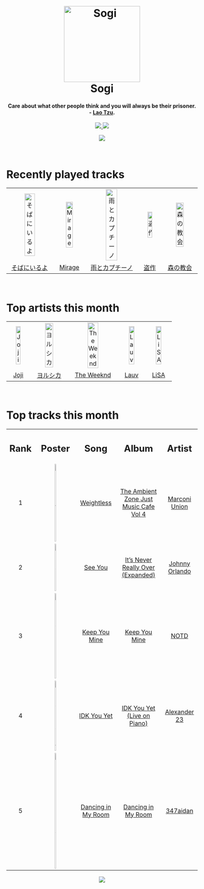 <h1 align='center'>
  <br>
  <a href='https://www.youtube.com/watch?v=dQw4w9WgXcQ'><img src='https://i.ibb.co/XYSwTqV/kaguya-modified.png' alt='Sogi' width='200'></a>
  <br>
  Sogi
  <br>
</h1>

<h4 align='center'>Care about what other people think and you will always be their prisoner. - <a href='https://duckduckgo.com/?q=Lao+Tzu' target='_blank'>Lao Tzu</a>.</h4>

<p align='center'>
  <a href='https://discord.gg/96EA7ENfV9'>
    <img src='https://img.shields.io/discord/775232281954353183?color=blue&label=Discord'>
  </a>
  <a href='https://sxoxgxi.pythonanywhere.com/'><img src='https://img.shields.io/website?down_color=red&down_message=offline&label=Blog&up_color=light%20green&up_message=online&url=https%3A%2F%2Fsxoxgxi.pythonanywhere.com'></a>
</p>
<p status, align='center'>
  <a href='https://open.spotify.com/user/317777c47jvjnq6zzzwbijw6gbmi'>
    <img src='https://img.shields.io/badge/Playing-麻痺-&?style=social&logo=spotify'>
  </a>
</p status>
<!------ RECENTLY PLAYED ------>

<p recentlyplayed, float='left'>
  <br>
  <h1>Recently played tracks</h1>
  <p></p>
  <table style='width:100%'>
    <tr align='center'>
      <td><img class='artists' src='https://i.scdn.co/image/ab67616d0000b273b5061c4ad9a2daa03bdb9291' alt='そばにいるよ' style='width:50%'>
      </td>
      <td><img class='artists' src='https://i.scdn.co/image/ab67616d0000b27353b362a3674d13a9eee0653c' alt='Mirage' style='width:50%'>
      </td>
      <td><img class='artists' src='https://i.scdn.co/image/ab67616d0000b273db1b28ec01391e71a2147131' alt='雨とカプチーノ' style='width:50%'>
      </td>
      <td><img class='artists' src='https://i.scdn.co/image/ab67616d0000b2735e8e0f647681d382ff59598a' alt='盗作' style='width:50%'>
      </td>
      <td><img class='artists' src='https://i.scdn.co/image/ab67616d0000b2730fc9f40ffa270f17b66bcdac' alt='森の教会' style='width:50%'>
      </td>
    </tr>
    <tr align='center'>
      <td>
      <a href='https://open.spotify.com/track/3ToOLGmjcYxZ7SA9u9IU7K'>そばにいるよ</a>
      </td>
      <td>
      <a href='https://open.spotify.com/track/2WeUXHOVyMTcoeTZTdZbaU'>Mirage</a>
      </td>
      <td>
      <a href='https://open.spotify.com/track/7lRCvofuqk5YZinCcxiYXK'>雨とカプチーノ</a>
      </td>
      <td>
      <a href='https://open.spotify.com/track/4NUDg0G6FgcfkxNUbYuOsU'>盗作</a>
      </td>
      <td>
      <a href='https://open.spotify.com/track/3x5xoVNp8DDYjKKo13OFTV'>森の教会</a>
      </td>
    </tr>
  </table>
</p recentlyplayed>
<!------ .RECENTLY PLAYED ------>
<!------ TOP ARTISTS ------>

<p topartists, float='left'>
  <br>
  <h1>Top artists this month</h1>
  <p></p>
  <table style='width:100%'>
    <tr align='center'>
      <td><img class='artists' src='https://i.scdn.co/image/ab6761610000e5eb4111c95b5f430c3265c7304b' alt='Joji' style='width:50%'>
      </td>
      <td><img class='artists' src='https://i.scdn.co/image/ab6761610000e5ebe62cff9c6018ae5616b01eab' alt='ヨルシカ' style='width:50%'>
      </td>
      <td><img class='artists' src='https://i.scdn.co/image/ab6761610000e5ebb5f9e28219c169fd4b9e8379' alt='The Weeknd' style='width:50%'>
      </td>
      <td><img class='artists' src='https://i.scdn.co/image/ab6761610000e5eb5af53f295e6c42529fbd0873' alt='Lauv' style='width:50%'>
      </td>
      <td><img class='artists' src='https://i.scdn.co/image/ab6761610000e5ebd30f119ef77a0252e17207cf' alt='LiSA' style='width:50%'>
      </td>
    </tr>
    <tr align='center'>
      <td>
      <a href='https://open.spotify.com/artist/3MZsBdqDrRTJihTHQrO6Dq'>Joji</a>
      </td>
      <td>
      <a href='https://open.spotify.com/artist/4UK2Lzi6fBfUi9rpDt6cik'>ヨルシカ</a>
      </td>
      <td>
      <a href='https://open.spotify.com/artist/1Xyo4u8uXC1ZmMpatF05PJ'>The Weeknd</a>
      </td>
      <td>
      <a href='https://open.spotify.com/artist/5JZ7CnR6gTvEMKX4g70Amv'>Lauv</a>
      </td>
      <td>
      <a href='https://open.spotify.com/artist/0blbVefuxOGltDBa00dspv'>LiSA</a>
      </td>
    </tr>
  </table>
</p topartists>
<!------ .TOP ARTISTS ------>

<!------ TOP SONGS ------>

<p topsongs, float='left' >
  <br>
  <h1>Top tracks this month</h1>
  <p></p>
  <table style='width:100%'>
    <tr align='center'>
      <td>
      <h2>Rank</h2>
      </td>
      <td>
      <h2>Poster</h2>
      </td>
      <td>
      <h2>Song</h2>
      </td>
      <td>
      <h2>Album</h2>
      </td>
      <td>
      <h2>Artist</h2>
      </td>
    </tr>
    <tr align='center'>
      <td>
      1
      </td>
      <td><img class='artists' src='https://i.scdn.co/image/ab67616d0000b273f399efa20097105e9db88560' alt='Weightless' style='width:10%'>
      </td>
      <td>
      <a href='https://open.spotify.com/track/6kkwzB6hXLIONkEk9JciA6'>Weightless</a>
      </td>
      <td>
      <a href='https://open.spotify.com/album/0JsrUHqVkWkXt0vQeNiVkW'>The Ambient Zone Just Music Cafe Vol 4</a>
      </td>
      <td>
      <a href='https://open.spotify.com/artist/3nZ3ed6p4CKc1McTLypr6H'>Marconi Union</a>
      </td>
    </tr>
    <tr align='center'>
      <td>
      2
      </td>
      <td><img class='artists' src='https://i.scdn.co/image/ab67616d0000b273fb0ea2ab8c0a71549518e6fd' alt='See You' style='width:10%'>
      </td>
      <td>
      <a href='https://open.spotify.com/track/3EWVRpOcVLY74B7claEX65'>See You</a>
      </td>
      <td>
      <a href='https://open.spotify.com/album/5UtK7iPrjxMrxsQe1bPqkm'>It’s Never Really Over (Expanded)</a>
      </td>
      <td>
      <a href='https://open.spotify.com/artist/6aX6KqXgEcARRHwvWxHcFW'>Johnny Orlando</a>
      </td>
    </tr>
    <tr align='center'>
      <td>
      3
      </td>
      <td><img class='artists' src='https://i.scdn.co/image/ab67616d0000b273f4d67f35cc3cffe7913d3ba3' alt='Keep You Mine' style='width:10%'>
      </td>
      <td>
      <a href='https://open.spotify.com/track/0OJN2A3Qyvd7pwSF0AIteC'>Keep You Mine</a>
      </td>
      <td>
      <a href='https://open.spotify.com/album/6r3wtqeQLGFb59YJWz2jHC'>Keep You Mine</a>
      </td>
      <td>
      <a href='https://open.spotify.com/artist/5jAMCwdNHWr7JThxtMuEyy'>NOTD</a>
      </td>
    </tr>
    <tr align='center'>
      <td>
      4
      </td>
      <td><img class='artists' src='https://i.scdn.co/image/ab67616d0000b273fe03064db12346c962cd0c56' alt='IDK You Yet' style='width:10%'>
      </td>
      <td>
      <a href='https://open.spotify.com/track/0j1Ia2lQWrcXrQZI4AdJlk'>IDK You Yet</a>
      </td>
      <td>
      <a href='https://open.spotify.com/album/2MV7PrKdCcislKUAPMyEA2'>IDK You Yet (Live on Piano)</a>
      </td>
      <td>
      <a href='https://open.spotify.com/artist/6sFHvCyqklnJpXC9Nh1aag'>Alexander 23</a>
      </td>
    </tr>
    <tr align='center'>
      <td>
      5
      </td>
      <td><img class='artists' src='https://i.scdn.co/image/ab67616d0000b2735f4fbb2f9c3de128e526944c' alt='Dancing in My Room' style='width:10%'>
      </td>
      <td>
      <a href='https://open.spotify.com/track/6Pgmqg15yVexuOgtzuxwoX'>Dancing in My Room</a>
      </td>
      <td>
      <a href='https://open.spotify.com/album/3t1MvGhT6LU3fOIp3KMrta'>Dancing in My Room</a>
      </td>
      <td>
      <a href='https://open.spotify.com/artist/0bBz5bRBkExaej2HxtVfCw'>347aidan</a>
      </td>
    </tr>
  </table>
</p topsongs>
<!------ .TOP SONGS ------>
<p align='center'>
  <img src='https://profile-counter.glitch.me/sxoxgxi/count.svg'>
</p>
